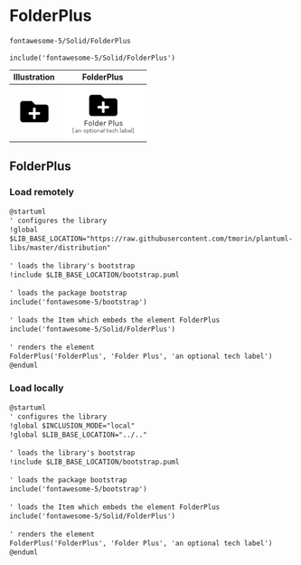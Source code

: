 # FolderPlus


```text
fontawesome-5/Solid/FolderPlus
```

```text
include('fontawesome-5/Solid/FolderPlus')
```



| Illustration | FolderPlus |
| :---: | :---: |
| ![illustration for Illustration](../../fontawesome-5/Solid/FolderPlus.png) | ![illustration for FolderPlus](../../fontawesome-5/Solid/FolderPlus.Local.png) |




## FolderPlus

### Load remotely
```plantuml
@startuml
' configures the library
!global $LIB_BASE_LOCATION="https://raw.githubusercontent.com/tmorin/plantuml-libs/master/distribution"

' loads the library's bootstrap
!include $LIB_BASE_LOCATION/bootstrap.puml

' loads the package bootstrap
include('fontawesome-5/bootstrap')

' loads the Item which embeds the element FolderPlus
include('fontawesome-5/Solid/FolderPlus')

' renders the element
FolderPlus('FolderPlus', 'Folder Plus', 'an optional tech label')
@enduml
```

### Load locally
```plantuml
@startuml
' configures the library
!global $INCLUSION_MODE="local"
!global $LIB_BASE_LOCATION="../.."

' loads the library's bootstrap
!include $LIB_BASE_LOCATION/bootstrap.puml

' loads the package bootstrap
include('fontawesome-5/bootstrap')

' loads the Item which embeds the element FolderPlus
include('fontawesome-5/Solid/FolderPlus')

' renders the element
FolderPlus('FolderPlus', 'Folder Plus', 'an optional tech label')
@enduml
```

